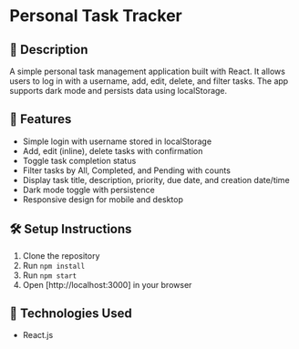 # Personal Task Tracker

## 📖 Description
A simple personal task management application built with React. It allows users to log in with a username, add, edit, delete, and filter tasks. The app supports dark mode and persists data using localStorage.

## 🚀 Features
- Simple login with username stored in localStorage
- Add, edit (inline), delete tasks with confirmation
- Toggle task completion status
- Filter tasks by All, Completed, and Pending with counts
- Display task title, description, priority, due date, and creation date/time
- Dark mode toggle with persistence
- Responsive design for mobile and desktop

## 🛠 Setup Instructions
1. Clone the repository
2. Run `npm install`
3. Run `npm start`
4. Open [http://localhost:3000] in your browser

## 🧰 Technologies Used
- React.js




